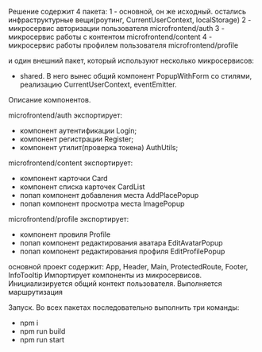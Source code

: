 Решение содержит 4 пакета:
1 - основной, он же исходный. остались инфраструктурные вещи(роутинг, CurrentUserContext, localStorage)
2 - микросервис авторизации пользователя microfrontend/auth
3 - микросервис работы с контентом microfrontend/content
4 - микросервис работы профилем пользователя microfrontend/profile

и один внешний пакет, который используют несколько микросервисов:

- shared.
  В него вынес общий компонент PopupWithForm со стилями, реализацию CurrentUserContext, eventEmitter.

Описание компонентов.

microfrontend/auth экспортирует:

- компонент аутентификации Login;
- компонент регистрации Register;
- компонент утилит(проверка токена) AuthUtils;

microfrontend/content экспортирует:

- компонент карточки Card
- компонент списка карточек CardList
- попап компонент добавления места AddPlacePopup
- попап компонент просмотра места ImagePopup

microfrontend/profile экспортирует:

- компонент провиля Profile
- попап компонент редактирования аватара EditAvatarPopup
- попап компонент редактирования профиля EditProfilePopup

основной проект содержит: App, Header, Main, ProtectedRoute, Footer, InfoTooltip
Импортирует компоненты из микросервисов.
Инициализируется общий контект пользователя.
Выполняется маршрутизация

Запуск.
Во всех пакетах последовательно выполнить три команды:

- npm i
- npm run build
- npm run start